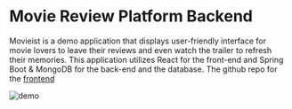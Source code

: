 # Movie Review Platform Backend
Movieist is a demo application that displays user-friendly interface for movie lovers to leave their reviews and even watch the trailer to refresh their memories. This application utilizes React for the front-end and Spring Boot & MongoDB for the back-end and the database. The github repo for the [frontend](https://github.com/GAOChengzhan/Movie_Review_Platform_Frontend)

![demo](https://github.com/GAOChengzhan/Movie_Review_Platform_Frontend/assets/39005000/dac0447b-c3f0-4d31-a259-ceb24aa8e30b)
